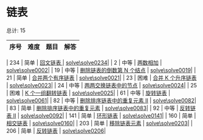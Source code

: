 # 链表

<!--- table -->

总计: 15

| 序号 | 难度 | 题目 | 解答 |
| ---- | ---- | ---- | ---- |

| 234
| 简单
| [回文链表
](https://leetcode-cn.com/problems/palindrome-linked-list/) | [solve\solve0234](../solve\solve0234)|
| 2 | 中等 | [两数相加](https://leetcode-cn.com/problems/add-two-numbers/) | [solve\solve0002](../solve\solve0002)|
| 19 | 中等 | [删除链表的倒数第 N 个结点](https://leetcode-cn.com/problems/remove-nth-node-from-end-of-list/) | [solve\solve0019](../solve\solve0019)|
| 21 | 简单 | [合并两个有序链表](https://leetcode-cn.com/problems/merge-two-sorted-lists/) | [solve\solve0021](../solve\solve0021)|
| 23 | 困难 | [合并 K 个升序链表](https://leetcode-cn.com/problems/merge-k-sorted-lists/) | [solve\solve0023](../solve\solve0023)|
| 24 | 中等 | [两两交换链表中的节点](https://leetcode-cn.com/problems/swap-nodes-in-pairs/) | [solve\solve0024](../solve\solve0024)|
| 25 | 困难 | [K 个一组翻转链表](https://leetcode-cn.com/problems/reverse-nodes-in-k-group/) | [solve\solve0025](../solve\solve0025)|
| 61 | 中等 | [旋转链表](https://leetcode-cn.com/problems/rotate-list/) | [solve\solve0061](../solve\solve0061)|
| 82 | 中等 | [删除排序链表中的重复元素 II](https://leetcode-cn.com/problems/remove-duplicates-from-sorted-list-ii/) | [solve\solve0082](../solve\solve0082)|
| 83 | 简单 | [删除排序链表中的重复元素](https://leetcode-cn.com/problems/remove-duplicates-from-sorted-list/) | [solve\solve0083](../solve\solve0083)|
| 92 | 中等 | [反转链表 II](https://leetcode-cn.com/problems/reverse-linked-list-ii/) | [solve\solve0092](../solve\solve0092)|
| 141 | 简单 | [环形链表](https://leetcode-cn.com/problems/linked-list-cycle/) | [solve\solve0141](../solve\solve0141)|
| 160 | 简单 | [相交链表](https://leetcode-cn.com/problems/intersection-of-two-linked-lists/) | [solve\solve0160](../solve\solve0160)|
| 203 | 简单 | [移除链表元素](https://leetcode-cn.com/problems/remove-linked-list-elements/) | [solve\solve0203](../solve\solve0203)|
| 206 | 简单 | [反转链表](https://leetcode-cn.com/problems/reverse-linked-list/) | [solve\solve0206](../solve\solve0206)|
